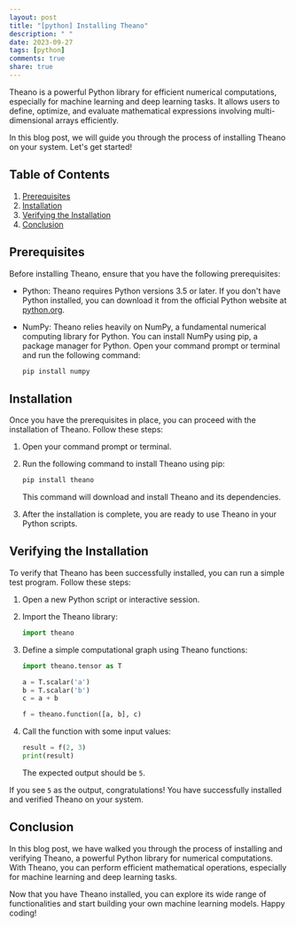 ```yaml
---
layout: post
title: "[python] Installing Theano"
description: " "
date: 2023-09-27
tags: [python]
comments: true
share: true
---
```


Theano is a powerful Python library for efficient numerical computations, especially for machine learning and deep learning tasks. It allows users to define, optimize, and evaluate mathematical expressions involving multi-dimensional arrays efficiently.

In this blog post, we will guide you through the process of installing Theano on your system. Let's get started!

## Table of Contents
1. [Prerequisites](#prerequisites)
2. [Installation](#installation)
3. [Verifying the Installation](#verifying-the-installation)
4. [Conclusion](#conclusion)

## Prerequisites
Before installing Theano, ensure that you have the following prerequisites:

* Python: Theano requires Python versions 3.5 or later. If you don't have Python installed, you can download it from the official Python website at [python.org](https://www.python.org/downloads/).

* NumPy: Theano relies heavily on NumPy, a fundamental numerical computing library for Python. You can install NumPy using pip, a package manager for Python. Open your command prompt or terminal and run the following command:
  ```python
  pip install numpy
  ```

## Installation
Once you have the prerequisites in place, you can proceed with the installation of Theano. Follow these steps:

1. Open your command prompt or terminal.

2. Run the following command to install Theano using pip:
   ```python
   pip install theano
   ```

   This command will download and install Theano and its dependencies.

3. After the installation is complete, you are ready to use Theano in your Python scripts.

## Verifying the Installation
To verify that Theano has been successfully installed, you can run a simple test program. Follow these steps:

1. Open a new Python script or interactive session.

2. Import the Theano library:
   ```python
   import theano
   ```

3. Define a simple computational graph using Theano functions:
   ```python
   import theano.tensor as T

   a = T.scalar('a')
   b = T.scalar('b')
   c = a + b

   f = theano.function([a, b], c)
   ```

4. Call the function with some input values:
   ```python
   result = f(2, 3)
   print(result)
   ```

   The expected output should be `5`.

If you see `5` as the output, congratulations! You have successfully installed and verified Theano on your system.

## Conclusion
In this blog post, we have walked you through the process of installing and verifying Theano, a powerful Python library for numerical computations. With Theano, you can perform efficient mathematical operations, especially for machine learning and deep learning tasks.

Now that you have Theano installed, you can explore its wide range of functionalities and start building your own machine learning models. Happy coding!